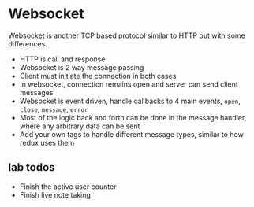 # Websocket

Websocket is another TCP based protocol similar to HTTP but with some differences.
- HTTP is call and response
- Websocket is 2 way message passing
- Client must initiate the connection in both cases
- In websocket, connection remains open and server can send client messages
- Websocket is event driven, handle callbacks to 4 main events, `open`, `close`, `message`, `error`
- Most of the logic back and forth can be done in the message handler, where any arbitrary data can be sent
- Add your own tags to handle different message types, similar to how redux uses them

## lab todos
- Finish the active user counter
- Finish live note taking 
